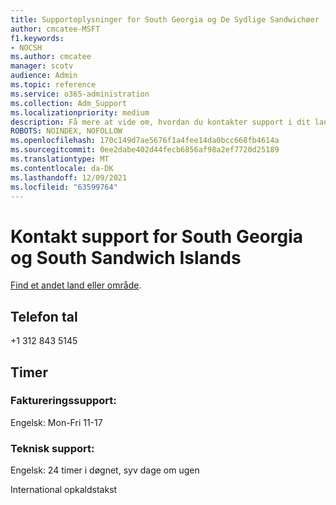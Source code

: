 ```yaml
---
title: Supportoplysninger for South Georgia og De Sydlige Sandwichøer
author: cmcatee-MSFT
f1.keywords:
- NOCSH
ms.author: cmcatee
manager: scotv
audience: Admin
ms.topic: reference
ms.service: o365-administration
ms.collection: Adm_Support
ms.localizationpriority: medium
description: Få mere at vide om, hvordan du kontakter support i dit land eller område.
ROBOTS: NOINDEX, NOFOLLOW
ms.openlocfilehash: 170c149d7ae5676f1a4fee14da0bcc668fb4614a
ms.sourcegitcommit: 0ee2dabe402d44fecb6856af98a2ef7720d25189
ms.translationtype: MT
ms.contentlocale: da-DK
ms.lasthandoff: 12/09/2021
ms.locfileid: "63599764"
---
```

# <a name="contact-support-for-south-georgia-and-south-sandwich-islands"></a>Kontakt support for South Georgia og South Sandwich Islands

[Find et andet land eller område](../get-help-support.md).

## <a name="phone-number"></a>Telefon tal
+1 312 843 5145

## <a name="hours"></a>Timer
### <a name="billing-support"></a>Faktureringssupport:

Engelsk: Mon-Fri 11-17

### <a name="technical-support"></a>Teknisk support:

Engelsk: 24 timer i døgnet, syv dage om ugen

International opkaldstakst
